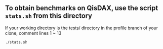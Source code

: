 ## To obtain benchmarks on QisDAX, use the script `stats.sh` from this directory
If your working directory is the tests/ directory in the profile branch of your clone, comment lines 1 ~ 13
```
./stats.sh
```
